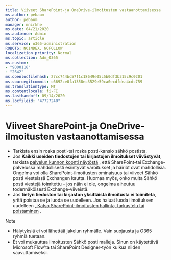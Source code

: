 ```yaml
---
title: Viiveet SharePoint-ja OneDrive-ilmoitusten vastaanottamisessa
ms.author: pebaum
author: pebaum
manager: mnirkhe
ms.date: 04/21/2020
ms.audience: Admin
ms.topic: article
ms.service: o365-administration
ROBOTS: NOINDEX, NOFOLLOW
localization_priority: Normal
ms.collection: Adm_O365
ms.custom:
- "9000118"
- "2642"
ms.openlocfilehash: 27cc744bc57f1c18649e05c5b0df3b315c9c0201
ms.sourcegitcommit: c6692ce0fa1358ec3529e59ca0ecdfdea4cdc759
ms.translationtype: MT
ms.contentlocale: fi-FI
ms.lasthandoff: 09/14/2020
ms.locfileid: "47727240"
---
```

# <a name="delays-in-receiving-sharepoint-and-onedrive-alerts"></a>Viiveet SharePoint-ja OneDrive-ilmoitusten vastaanottamisessa

- Tarkista ensin roska posti-tai roska posti-kansio sähkö postista.
- Jos **Kaikki useiden tiedostojen tai kirjastojen ilmoitukset viivästyvät**, tarkista [palvelun kunnon koonti näytöstä](https://portal.office.com/adminportal/home?ref=/servicehealth) , että SharePoint-tai Exchange-palvelussa mahdollisesti esiintyvät varoitukset ja häiriöt ovat mahdollisia. Ongelma voi olla SharePoint-ilmoitusten ominaisuus tai viiveet Sähkö posti viesteissä Exchangen kautta. Huomaa myös, onko muita Sähkö posti viestejä toimitettu – jos näin ei ole, ongelma aiheutuu todennäköisesti Exchange-viiveistä.
- Jos **tietyn tiedoston tai kirjaston yksittäistä ilmoitusta ei toimiteta**, yritä poistaa se ja luoda se uudelleen. Jos haluat luoda ilmoituksen uudelleen [, Katso SharePoint-ilmoitusten hallinta, tarkastelu tai poistaminen](https://support.microsoft.com/office/99dfb19c-9a90-4a8c-aba1-aa8c8afb0de2) .

> [!NOTE]
> - Hälytyksiä ei voi lähettää jakelun ryhmälle. Vain suojausta ja O365 ryhmiä tuetaan.
> - Et voi mukauttaa ilmoitusten Sähkö posti malleja. Sinun on käytettävä Microsoft Flow'ta tai SharePoint Designer-työn kulkua niiden saavuttamiseksi.
